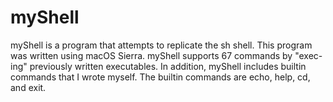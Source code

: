 # myShell
myShell is a program that attempts to replicate the sh shell. This program was written using macOS Sierra. myShell supports 67 commands by "exec-ing" previously written executables. In addition, myShell includes builtin commands that I wrote myself. The builtin commands are echo, help, cd, and exit. 
